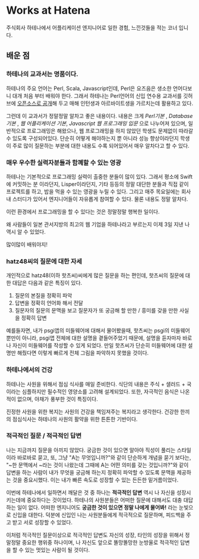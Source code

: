 # Works at Hatena

주식회사 하테나에서 어플리케이션 엔지니어로 일한 경험, 느낀것들을 적는 코너 입니다.

## 배운 점

### 하테나의 교과서는 명품이다.

하테나의 주요 언어는 Perl, Scala, Javascript인데, Perl은 요즈음은 생소한 언어다보니 대개 처음 부터 배워야 한다. 그래서 하테나는 Perl언어의 신입 연수용 교과서를 깃허브에 [오픈소스로 공개](https://github.com/hatena/Hatena-Textbook)해 두고 매해 인턴생과 아르바이트생을 가르치는데 활용하고 있다.

그런데 이 교과서가 정말정말 알차고 좋은 내용이다. 내용은 크게 *Perl기본* , *Database기본* , *웹 어플리케이션 기본*, *Javascript 웹 프로그래밍 입문* 으로 나누어져 있으며, 일반적으로 프로그래밍은 해왔으나, 웹 프로그래밍을 하지 않았던 학생도 문제없이 따라갈 수 있도록 구성되어있다. 단순히 어떻게 해야하는지 뿐 아니라 성능 향상이라던지 학생이 주로 많이 질문하는 부분에 대한 내용도 수록 되어있어서 매우 알차다고 할 수 있다.

### 매우 우수한 실력자분들과 함꼐할 수 있는 영광

하테나는 기본적으로 프로그래밍 실력이 출중한 분들이 많이 있다. 그래서 평소에 Swift에 커밋하는 분 이라던지, Lisper이라던지, 기타 등등의 정말 대단한 분들과 직접 같이 프로젝트를 하고, 밥을 먹을 수 있는 영광을 누릴 수 있다. 그리고 매주 목요일에는 회사 내 스터디가 있어서 엔지니어들이 자유롭게 참여할 수 있다. 물론 내용도 정말 알차다.

이런 환경에서 프로그래밍을 할 수 있다는 것은 정말정말 행복한 일이다.

왜 사람들이 일본 관서지방의 최고의 웹 기업을 하테나라고 부르는지 이제 3일 지낸 나 역시 알 수 있었다.

많이많이 배워야지!

### hatz48씨의 질문에 대한 자세

개인적으로 hatz48(이하 핫츠씨)씨에게 많은 질문을 하는 편인데, 핫츠씨의 질문에 대한 대답은 다음과 같은 특징이 있다.

1. 질문의 본질을 정확히 파악
2. 답변을 정확히 언어화 해서 전달
3. 질문자의 질문의 문맥을 보고 질문자가 또 궁금해 할 만한 / 흥미를 갖을 만한 사실을 정확히 답변

예를들자면, 내가 psgi앱의 미들웨어에 대해서 물어봤을때, 핫츠씨는 psgi의 미들웨어 뿐만이 아니라, psgi앱 전체에 대한 설명을 곁들어주었기 때문에, 설명을 듣자마자 바로 나 자신이 미들웨어를 작성할 수 있게 되었다. 만일 핫츠씨가 단순히 미들웨어에 대한 설명만 해줬다면 이렇게 빠르게 전체 그림을 파악하지 못했을 것이다.

### 하테나에서의 건강

하테나는 사원을 위해서 점심 식사를 매일 준비한다. 식단의 내용은 주식 + 샐러드 + 국 이라는 심플하지만 필수적인 영양소를 고려해 설계되었다. 또한, 자극적인 음식은 나온 적이 없으며, 야채가 풍부한 것이 특징이다.

진정한 사원을 위한 복지는 사원의 건강을 책임져주는 복지라고 생각한다. 건강한 한끼의 점심식사는 하테나의 사원의 활약을 위한 튼튼한 기반이다.

### 적극적인 질문 / 적극적인 답변

나는 지금까지 질문을 아끼지 않았다. 궁금한 것이 있으면 알아야 직성이 풀리는 스타일이라 바로바로 묻고, 또, 그냥 "A는 무엇입니까?"와 같이 단순하게 개념을 묻기 보다는, "~한 문맥에서 ~라는 것이 나왔는데 그때에 A는 어떤 의미를 갖는 것입니까?"와 같이 답변을 하는 사람이 내가 무엇을 궁금해 하는지 정확히 파악할 수 있도록 문맥을 제공하는 것을 중요시했다. 이는 내가 빠른 속도로 성장할 수 있는 든든한 밑거름이었다.

이번에 하테나에서 일하면서 깨달은 것 중 하나는 **적극적인 답변** 역시 나 자신을 성장시키는데에 중요하다는 것이었다. 하테나의 사원분들은 어떠한 질문에 대해서도 대충 대답하는 일이 없다. 어떠한 엔지니어도 **궁금한 것이 있으면 정말 나에게 물어봐!** 라는 눈빛으로 신입을 대한다. 덕분에 신입인 나는 사원분들에게 적극적으로 질문하며, 피드백을 주고 받고 서로 성장할 수 있었다.

이처럼 적극적인 질문이상으로 적극적인 답변도 자신의 성장, 타인의 성장을 위해서 정말정말 중요한 행위중 하나이며, 나 자신도 앞으로 똘망똘망한 눈방울로 적극적인 답변을 할 수 있는 멋있는 사람이 될 것이다.
